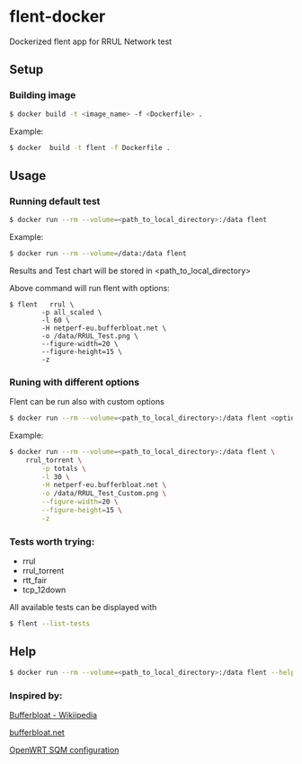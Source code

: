 # flent-docker
Dockerized flent app for RRUL Network test

## Setup

### Building image
```sh
$ docker build -t <image_name> -f <Dockerfile> .
```
Example:
```sh
$ docker  build -t flent -f Dockerfile .
```

## Usage

### Running default test
```sh
$ docker run --rm --volume=<path_to_local_directory>:/data flent
```

Example:
```sh
$ docker run --rm --volume=/data:/data flent
```
Results and Test chart will be stored in <path_to_local_directory>

Above command will run flent with options:
```
$ flent   rrul \
        -p all_scaled \
        -l 60 \
        -H netperf-eu.bufferbloat.net \
        -o /data/RRUL_Test.png \
        --figure-width=20 \
        --figure-height=15 \
        -z
```


### Runing with different options
Flent can be run also with custom options
```sh
$ docker run --rm --volume=<path_to_local_directory>:/data flent <options>
```

Example:
```sh
$ docker run --rm --volume=<path_to_local_directory>:/data flent \ 
	rrul_torrent \
        -p totals \
        -l 30 \
        -H netperf-eu.bufferbloat.net \
        -o /data/RRUL_Test_Custom.png \
        --figure-width=20 \
        --figure-height=15 \
        -z
```

### Tests worth trying:
- rrul
- rrul_torrent
- rtt_fair
- tcp_12down


All available tests can be displayed with
```sh
$ flent --list-tests
```


## Help
```sh
$ docker run --rm --volume=<path_to_local_directory>:/data flent --help
```


### Inspired by:

[Bufferbloat - Wikiipedia](https://en.wikipedia.org/wiki/Bufferbloat)

[bufferbloat.net](https://www.bufferbloat.net/projects/bloat/wiki/Getting_SQM_Running_Right/)

[OpenWRT SQM configuration](https://openwrt.org/docs/guide-user/network/traffic-shaping/sqm)

